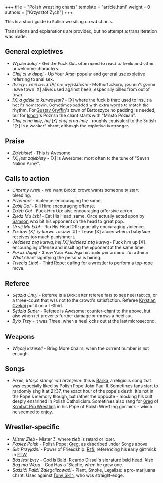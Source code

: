 +++
title = "Polish wrestling chants"
template = "article.html"
weight = 0
authors = ["Krzysztof Zych"]
+++

This is a short guide to Polish wrestling crowd chants.

<!-- more -->

Translations and explanations are provided, but no attempt at transliteration was made.

## General expletives

* _Wypierdalaj!_ - Get the Fuck Out: often used to react to heels and other unwelcome characters.
* _Chuj ci w dupę!_ - Up Your Arse: popular and general use expletive referring to anal sex.
* _Kurwy i śmiecie, z [X] nie wyjedziecie_ - Motherfuckers, you ain't gonna leave town [X] alive: used against heels, especially billed from out of town.
* _[X] a gdzie to kurwa jest?_ - [X] where the fuck is that: used to insult a heel's hometown. Sometimes padded with extra words to match the rhythm. For [Gustav Gryffin](@/w/gustav-gryffin.md)'s town of Bartoszyce no padding is needed, but for [Isnorr](@/w/isnorr.md)'s Poznań the chant starts with "Miasto Poznań".
* _Chuj ci na imię, hej [X] chuj ci na imię_ - roughly equivalent to the British "[X] is a wanker" chant, although the expletive is stronger.

## Praise

* _Zajebiste!_ - This is Awesome
* _[X] jest zajebisty_ - [X] is Awesome: most often to the tune of "Seven Nation Army".

## Calls to action

* _Chcemy Krwi!_ - We Want Blood: crowd wants someone to start bleeding.
* _Przemoc!_ - Violence: encouraging the same.
* _Zabij Go!_ - Kill Him: encouraging offense.
* _Zajeb Go!_ - Fuck Him Up: also encouraging offensive action.
* _Zjedz Mu Łeb!_ - Eat His Head: same. Once actually acted upon by [Samson](@/w/samson.md) who bit his opponent on the head to great pop.
* _Urwij Mu Łeb!_ - Rip His Head Off: generally encouraging violence.
* _Zostaw [X], ty kurwo_ zostaw [X] - Leave [X] alone: when a babyface receives too much punishment.
* _Jedziesz z tą kurwą, hej [X] jedziesz z tą kurwą_ - Fuck him up [X], encouraging offense and insulting the opponent at the same time.
* _Pokaż dupę!_ - Show Your Ass: Against male performers it's rather a _What_ chant signifying the persona is boring.
* _Trzecia Lina!_ - Third Rope: calling for a wrestler to perform a top-rope move.

## Referee

* _Sędzia Chuj!_ - Referee is a Dick: after referee fails to see heel tactics, or a three-count that was not to the crowd's satisfaction. Referee [Krystian Czekaj](@/w/krystian-czekaj.md) put it on a T-Shirt.
* _Sędzia Super_ - Referee is Awesome: counter-chant to the above, but also when ref prevents further damage or throws a heel out.
* _Było Trzy_ - It was Three: when a heel kicks out at the last microsecond.

## Weapons

* _Więcej krzeseł!_ - Bring More Chairs: when the current number is not enough.

## Songs

* _Panie, któryś stanął nad brzegiem_: this is [Barka](https://en.wikipedia.org/wiki/Lord,_You_Have_Come_to_the_Lakeshore), a religious song that was especially liked by Polish Pope John Paul II. Sometimes fans start to randomly sing it at 21:37, the exact hour of the pope's death. It's not in the Pope's memory though, but rather the opposite - mocking his cult deeply enshrined in Polish Catholicism.
  Sometimes also sang for [Greg](@/w/greg.md) of [Kombat Pro Wrestling](@/o/kpw.md) in his Pope of Polish Wrestling gimmick - which he seemed to enjoy.

## Wrestler-specific

* _Mister Zjeb_ - [Mister Z](@/w/mister-z.md), where _zjeb_ is retard or loser.
* _Papież Polak_ - Polish Pope: [Greg](@/w/greg.md), as described under Songs above
* _Siła Przyjaźni_ - Power of Friendship: [Rafi](@/w/rafi.md), referencing his early gimmick in [PTW](@/o/ptw.md)
* _Bóg jest Łysy_ - God Is Bald: [Ricardo Diesel](@/w/ricardo-diesel.md)'s signature bald head. Also _Bóg ma Wąsa_ - God Has a 'Stache, when he grew one.
* _Sadzić! Palić! Zalegalizować!_ - Plant, Smoke, Legalize: a pro-marijuana chant. Used against [Tony Sk1n](@/w/tony-sk1n.md), who was straight-edge.
